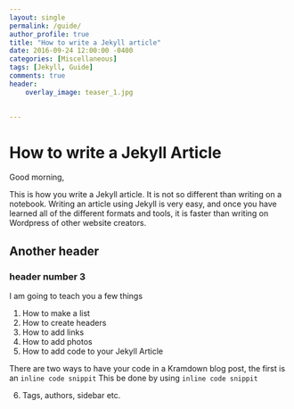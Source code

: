 ```yaml
---
layout: single
permalink: /guide/
author_profile: true
title: "How to write a Jekyll article"
date: 2016-09-24 12:00:00 -0400
categories: [Miscellaneous]
tags: [Jekyll, Guide]
comments: true
header:
    overlay_image: teaser_1.jpg  

    
---
```


# How to write a Jekyll Article 

Good morning, 

This is how you write a Jekyll article. It is not so different than writing on a notebook. Writing an article using Jekyll is very easy, and once you have learned all of the different formats and tools, it is faster than writing on Wordpress of other website creators. 

## Another header 

### header number 3 

I am going to teach you a few things 

1. How to make a list 
2. How to create headers 
3. How to add links 
4. How to add photos 
5. How to add code to your Jekyll Article 

There are two ways to have your code in a Kramdown blog post, the first is an `inline code snippit` 
This be done by using 
    `inline code snippit` 
    
6. Tags, authors, sidebar etc. 


